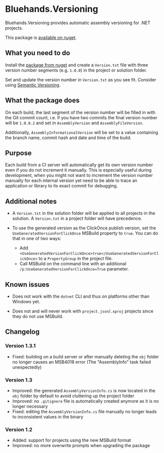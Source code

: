 ﻿# Bluehands.Versioning

Bluehands.Versioning provides automatic assembly versioning for .NET projects.

This package is [available on nuget](https://www.nuget.org/packages/Bluehands.Versioning).

## What you need to do

Install the [package from nuget](https://www.nuget.org/packages/Bluehands.Versioning) and create a `Version.txt` file with three version number segments (e.g. `1.0.0`) in the project or solution folder.

Set and update the version number in `Version.txt` as you see fit. Consider using [Semantic Versioning](http://semver.org/).

## What the package does

On each build, the last segment of the version number will be filled in with the Git commit count, i.e. if you have two commits the final version number will be `1.0.0.2` and set in `AssemblyVersion` and `AssemblyFileVersion`.

Additionally, `AssemblyInformationalVersion` will be set to a value containing the branch name, commit hash and date and time of the build.

## Purpose

Each build from a CI server will automatically get its own version number even if you do not increment it manually. This is especially useful during development, when you might not want to increment the version number manually for each internal version yet need to be able to trace an application or library to its exact commit for debugging.

## Additional notes

- A `Version.txt` in the solution folder will be applied to all projects in the solution. A `Version.txt` in a project folder will have precedence.

- To use the generated version as the ClickOnce publish version, set the `UseGeneratedVersionForClickOnce` MSBuild property to `true`. You can do that in one of two ways:
  - Add `<UseGeneratedVersionForClickOnce>true</UseGeneratedVersionForClickOnce>` to a `PropertyGroup` in the project file.
  - Call MSBuild on the command line with an additional `/p:UseGeneratedVersionForClickOnce=True` parameter.

## Known issues

- Does not work with the `dotnet` CLI and thus on platforms other than Windows yet.

- Does not and will never work with `project.json`/`.xproj` projects since they do not use MSBuild.

## Changelog

### Version 1.3.1

- Fixed: building on a build server or after manually deleting the `obj` folder no longer causes an MSB4018 error (The "AssemblyInfo" task failed unexpectedly)

### Version 1.3

- Improved: the generated `AssemblyVersionInfo.cs` is now located in the `obj` folder by default to avoid cluttering up the project folder
- Improved: no `.gitignore` file is automatically created anymore as it is no longer necessary
- Fixed: editing the `AssemblyVersionInfo.cs` file manually no longer leads to inconsistent values in the binary

### Version 1.2

- Added: support for projects using the new MSBuild format
- Improved: no more overwrite prompts when upgrading the package